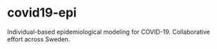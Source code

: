 # covid19-epi
Individual-based epidemiological modeling for COVID-19.
Collaborative effort across Sweden.
